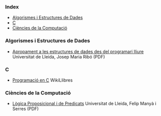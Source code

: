 ### Index

* [Algorismes i Estructures de Dades](#algorismes-i-estructures-de-dades)
* [C](#c)
* [Ciències de la Computació](#ciències-de-la-computació)


### Algorismes i Estructures de Dades

* [Apropament a les estructures de dades des del programari lliure](https://repositori.udl.cat/bitstream/handle/10459.1/63471/Eines%20Josep%20M%20Ribo%20electronic.pdf?sequence=1&isAllowed=y) Universitat de Lleida, Josep Maria Ribó (PDF)


### C

* [Programació en C](https://ca.wikibooks.org/wiki/Programaci%C3%B3_en_C) WikiLlibres


### Ciències de la Computació

* [Lògica Proposicional i de Predicats](https://github.com/EbookFoundation/free-programming-books/files/9808381/logica-proposicional-i-predicats.pdf) Universitat de Lleida, Felip Manyà i Serres (PDF)

